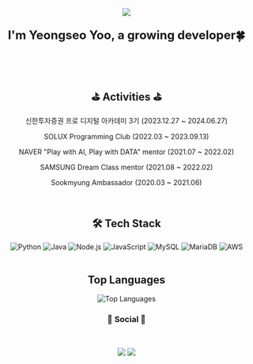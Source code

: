 <div align="center">
  <div align="center">
    <img src="https://capsule-render.vercel.app/api?type=waving&color=a8e6df&height=180&text=Welcome👋&animation=fadeIn&fontColor=000000&fontSize=50" />
  </div>

  <p style="text-align: center; font-size: 24px; font-weight: bold;">I'm Yeongseo Yoo, a growing developer🍀</p>
 
  <br>

  <br/>
  <h2>⛳ Activities ⛳</h2>
  <p style="text-align: center;">신한투자증권 프로 디지털 아카데미 3기 (2023.12.27 ~ 2024.06.27)</p>
  <p style="text-align: center;">SOLUX Programming Club (2022.03 ~ 2023.09.13)</p>
  <p style="text-align: center;">NAVER "Play with AI, Play with DATA" mentor (2021.07 ~ 2022.02)</p>
  <p style="text-align: center;">SAMSUNG Dream Class mentor (2021.08 ~ 2022.02)</p>
  <p style="text-align: center;">Sookmyung Ambassador (2020.03 ~ 2021.06)</p>
  <br/>

  <h2>🛠 Tech Stack </h2>
  <img src="https://img.shields.io/badge/Python-3766AB?style=flat&logo=Python&logoColor=white" alt="Python"/> 
  <img src="https://img.shields.io/badge/Java-007396?style=flat&logo=OpenJDK&logoColor=white" alt="Java"/> 
  <img src="https://img.shields.io/badge/Node.js-lightgray?style=flat&logo=nodedotjs&logoColor=339933" alt="Node.js"/> 
  <img src="https://img.shields.io/badge/JavaScript-F7DF1E?style=flat&logo=javascript&logoColor=black" alt="JavaScript"/> 
  <img src="https://img.shields.io/badge/MySQL-lightpink?style=flat&logo=mysql&logoColor=4479A1" alt="MySQL"/> 
  <img src="https://img.shields.io/badge/MariaDB-white?style=flat&logo=mariadb&logoColor=003545" alt="MariaDB"/> 
  <img src="https://img.shields.io/badge/AWS-black?style=flat&logo=amazonaws&logoColor=white" alt="AWS"/> 
  <br/> <br/> 

  <h2>Top Languages</h2>
  <img src="https://github-readme-stats.vercel.app/api/top-langs/?username=anuraghazra&hide=Makefile,css,html,GO,Rust,GLSL,Shell,Astro&layout=compact" alt="Top Languages"/>

  <h3 align="center"><b>💌 Social 💌 </b></h3>
</br>
<p align="center">
 <a href="mailto:youngseo1314@gmail.com">
  <img src="https://img.shields.io/badge/Gmail-D14836?style=for-the-badge&logo=gmail&logoColor=white&link=mailto:youngseo1314@gmail.com"/></a>
<a href="https://www.instagram.com/122lst"><img src="https://img.shields.io/badge/Instagram-%23E4405F.svg?style=for-the-badge&logo=Instagram&logoColor=white&link=https://www.instagram.com/122lst"/></a>
</p>

</div>
